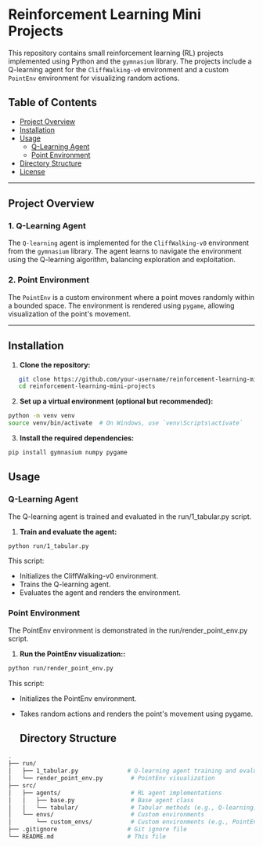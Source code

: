 # Reinforcement Learning Mini Projects

This repository contains small reinforcement learning (RL) projects implemented using Python and the `gymnasium` library. The projects include a Q-learning agent for the `CliffWalking-v0` environment and a custom `PointEnv` environment for visualizing random actions.

## Table of Contents
- [Project Overview](#project-overview)
- [Installation](#installation)
- [Usage](#usage)
  - [Q-Learning Agent](#q-learning-agent)
  - [Point Environment](#point-environment)
- [Directory Structure](#directory-structure)
- [License](#license)

---

## Project Overview

### 1. Q-Learning Agent
The `Q-learning` agent is implemented for the `CliffWalking-v0` environment from the `gymnasium` library. The agent learns to navigate the environment using the Q-learning algorithm, balancing exploration and exploitation.

### 2. Point Environment
The `PointEnv` is a custom environment where a point moves randomly within a bounded space. The environment is rendered using `pygame`, allowing visualization of the point's movement.

---

## Installation

1. **Clone the repository:**

```bash
   git clone https://github.com/your-username/reinforcement-learning-mini-projects.git
   cd reinforcement-learning-mini-projects
```
2. **Set up a virtual environment (optional but recommended):**
```bash
python -m venv venv
source venv/bin/activate  # On Windows, use `venv\Scripts\activate`
```

3. **Install the required dependencies:**
```bash
pip install gymnasium numpy pygame
```

## Usage

### Q-Learning Agent

The Q-learning agent is trained and evaluated in the run/1_tabular.py script.

1. **Train and evaluate the agent:**
```bash
python run/1_tabular.py
```
This script:
- Initializes the CliffWalking-v0 environment.
- Trains the Q-learning agent.
- Evaluates the agent and renders the environment.

### Point Environment
The PointEnv environment is demonstrated in the run/render_point_env.py script.

1. **Run the PointEnv visualization::**
```bash
python run/render_point_env.py
```

This script:

- Initializes the PointEnv environment.
- Takes random actions and renders the point's movement using pygame.

  ## Directory Structure

```bash
.
├── run/
│   ├── 1_tabular.py              # Q-learning agent training and evaluation
│   └── render_point_env.py        # PointEnv visualization
├── src/
│   ├── agents/                    # RL agent implementations
│   │   ├── base.py                # Base agent class
│   │   └── tabular/               # Tabular methods (e.g., Q-learning)
│   └── envs/                      # Custom environments
│       └── custom_envs/           # Custom environments (e.g., PointEnv)
├── .gitignore                    # Git ignore file
└── README.md                     # This file
```

